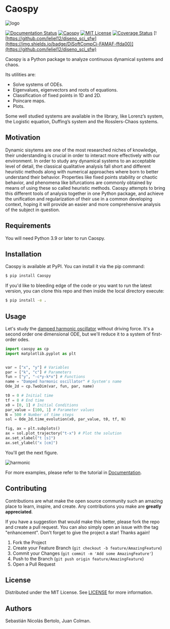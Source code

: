 # Caospy

![logo](https://raw.githubusercontent.com/Colman-Bertolo/Caospy/main/res/logo.png)

[![Documentation Status](https://readthedocs.org/projects/caospy/badge/?version=latest)](https://caospy.readthedocs.io/en/latest/?badge=latest)
[![Caospy](https://github.com/Colman-Bertolo/Caospy/actions/workflows/caospy_ci.yml/badge.svg)](https://github.com/Colman-Bertolo/Caospy/actions/workflows/caospy_ci.yml)
[![MIT License](https://img.shields.io/npm/l/caos)](https://caospy.readthedocs.io/en/latest/license.html)
[![Coverage Status](https://coveralls.io/repos/github/Colman-Bertolo/Caospy/badge.svg?branch=main)](https://coveralls.io/github/Colman-Bertolo/Caospy?branch=main)
[![https://github.com/leliel12/diseno_sci_sfw](https://img.shields.io/badge/DiSoftCompCi-FAMAF-ffda00)](https://github.com/leliel12/diseno_sci_sfw)


Caospy is a Python package to analyze continuous dynamical systems and chaos.

Its utilities are:

- Solve systems of ODEs.
- Eigenvalues, eigenvectors and roots of equations.
- Classification of fixed points in 1D and 2D.
- Poincare maps.
- Plots.

Some well studied systems are available in the library, like Lorenz’s system, the Logistic equation, Duffing’s system and the Rosslers-Chaos systems.

## Motivation 

Dynamic sisytems are one of the most researched niches of knowledge, their understanding is crucial in order to interact more effectively with our environment. In order to study any dynamical systems to an acceptable level of detail, the classical qualitative analysis fall short and different heuristic methods along with numerical approaches where born to better understand their behavior. Properties like fixed points stability or chaotic behavior, and phenomena like bifurcations are commonly obtained by means of using these so called heuristic methods. Caospy attempts to bring this different tools of analysis together in one Python package, and achieve the unification and regularization of their use in a common developing context, hoping it will provide an easier and more comprehensive analysis of the subject in question.


## Requirements

You will need Python 3.9 or later to run Caospy.

## Installation

Caospy is available at PyPI. You can install it via the pip command:

```bash
$ pip install Caospy
```

If you'd like to bleeding edge of the code or you want to run the latest version,
 you can clone this repo and then inside the local directory execute:

```bash
$ pip install -e .
```

## Usage 

Let's study the [damped harmonic oscillator](https://en.wikipedia.org/wiki/Harmonic_oscillator) without driving force. It's a second order  one dimensional ODE, but we'll reduce it to a system of first-order odes.
```Python
import caospy as cp
import matplotlib.pyplot as plt


var = ["x", "y"] # Variables
par = ["k", "c"] # Parameters
fun = ["y", "-c*y-k*x"] # Functions
name = "Damped harmonic oscillator" # System's name
Ode_2d = cp.TwoDim(var, fun, par, name)

t0 = 0 # Initial time
tf = 8 # End time
x0 = [0, 1] # Initial Conditions
par_value = [100, 1] # Parameter values
N = 500 # Number of time steps
sol = Ode_2d.time_evolution(x0, par_value, t0, tf, N)

fig, ax = plt.subplots()
ax = sol.plot_trajectory("t-x") # Plot the solution
ax.set_xlabel("t [s]")
ax.set_ylabel("x [cm]")
```

You'll get the next figure.

![harmonic](https://raw.githubusercontent.com/Colman-Bertolo/Caospy/main/res/harmonic_oscillator.jpg)

For more examples, please refer to the tutorial in [Documentation](https://caospy.readthedocs.io/en/latest/?badge=latest).

## Contributing

Contributions are what make the open source community such an amazing place to learn, inspire, and create. Any contributions you make are **greatly appreciated**.

If you have a suggestion that would make this better, please fork the repo and create a pull request. You can also simply open an issue with the tag "enhancement".
Don't forget to give the project a star! Thanks again!

1. Fork the Project
2. Create your Feature Branch (`git checkout -b feature/AmazingFeature`)
3. Commit your Changes (`git commit -m 'Add some AmazingFeature'`)
4. Push to the Branch (`git push origin feature/AmazingFeature`)
5. Open a Pull Request


## License

Distributed under the MIT License. See [LICENSE](https://github.com/Colman-Bertolo/Caospy/blob/main/LICENSE) for more information.

## Authors

Sebastián Nicolás Bertolo, Juan Colman.
